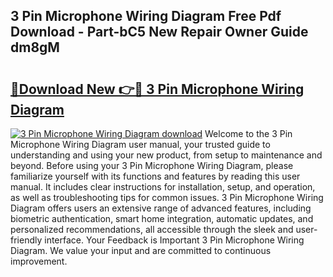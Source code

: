## 3 Pin Microphone Wiring Diagram Free Pdf Download - Part-bC5 New Repair Owner Guide dm8gM

# <h2><a href="http://dfiz5d.blite.top/?on=3+Pin+Microphone+Wiring+Diagram">🔗Download New 👉🔴 3 Pin Microphone Wiring Diagram</a></h2>

[![3 Pin Microphone Wiring Diagram download](https://i.imgur.com/lujVjoI.png)](http://dfiz5d.blite.top/?on=3+Pin+Microphone+Wiring+Diagram)
Welcome to the 3 Pin Microphone Wiring Diagram user manual, your trusted guide to understanding and using your new product, from setup to maintenance and beyond. Before using your 3 Pin Microphone Wiring Diagram, please familiarize yourself with its functions and features by reading this user manual. It includes clear instructions for installation, setup, and operation, as well as troubleshooting tips for common issues. 3 Pin Microphone Wiring Diagram offers users an extensive range of advanced features, including biometric authentication, smart home integration, automatic updates, and personalized recommendations, all accessible through the sleek and user-friendly interface. Your Feedback is Important 3 Pin Microphone Wiring Diagram. We value your input and are committed to continuous improvement.
